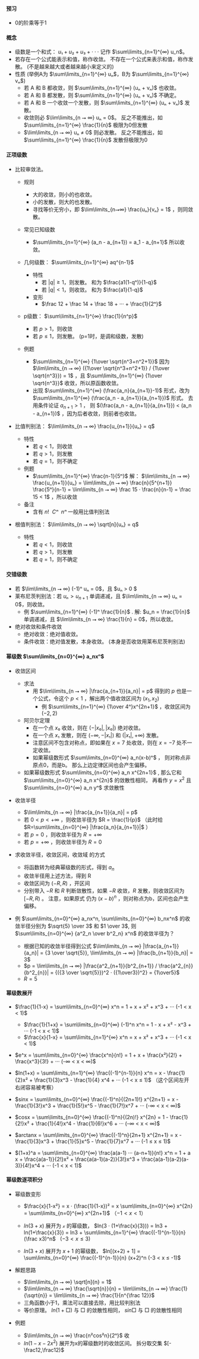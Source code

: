 
#### 预习
- 0的阶乘等于1

#### 概念

- 级数是一个和式： $u₁ + u₂ + u₃ + ···$ 记作 $\sum\limits_{n=1}^{∞} u_n$。 
- 若存在一个公式能表示和值，称作收敛。  不存在一个公式来表示和值，称作发散。 (不是越来越大或者越来越小来定义的)
- 性质 (举例A为 $\sum\limits_{n=1}^{∞} uₙ$，B为 $\sum\limits_{n=1}^{∞} vₙ$)
  - 若 A 和 B 都收敛，则 $\sum\limits_{n=1}^{∞} (uₙ + vₙ)$ 也收敛。
  - 若 A 和 B 都发散，则 $\sum\limits_{n=1}^{∞} (uₙ + vₙ)$ 不确定。
  - 若 A 和 B 一个收敛一个发散，则 $\sum\limits_{n=1}^{∞} (uₙ + vₙ)$ 发散。
  - 收敛则必 $\lim\limits_{n ⭢ ∞} uₙ = 0$。 反之不能推出，如 $\sum\limits_{n=1}^{∞} \frac{1}{n}$ 极限为0但发散
  - $\lim\limits_{n ⭢ ∞} uₙ ≠ 0$ 则必发散。 反之不能推出，如 $\sum\limits_{n=1}^{∞} \frac{1}{n}$ 发散但极限为0

#### 正项级数

- 比较审敛法。
  - 规则
    - 大的收敛，则小的也收敛。
    - 小的发散，则大的也发散。
    - 寻找等价无穷小，即 $\lim\limits_{n⭢∞} \frac{uₙ}{vₙ} = 1$ ，则同敛散。 
  - 常见已知级数
    - $\sum\limits_{n=1}^{∞} (a_n - a_{n+1}) = a_1 - a_{n+1}$ 所以收敛。
 
  - 几何级数： $\sum\limits_{n=1}^{∞} aq^{n-1}$
    - 特性
      - 若 $|q| \ge 1$，则发散。 和为 $\frac{a1(1-qⁿ)}{1-q}$
      - 若 $|q| < 1$，则收敛。 和为 $\frac{a1}{1-q}$ 
    - 变形
      - $\frac 12 + \frac 14 + \frac 18 + ··· + \frac{1}{2ⁿ}$

  - p级数： $\sum\limits_{n=1}^{∞} \frac{1}{n^p}$ 
    - 若 $p > 1$，则收敛
    - 若 $p ≤ 1$，则发散。 (p=1时，是调和级数，发散)

  - 例题
    -  $\sum\limits_{n=1}^{∞} {1\over \sqrt{n^3+n^2+1}}$ 因为 $\lim\limits_{n ⭢ ∞} ({1\over \sqrt{n^3+n^2+1}} / {1\over \sqrt{n^3}}) = 1$ ，且 $\sum\limits_{n=1}^{∞} {1\over \sqrt{n^3}}$ 收敛，所以原函数收敛。
    - 出现 $\sum\limits_{n=1}^{∞} (\frac{a_n}{a_{n+1}}-1)$ 形式，改为 $\sum\limits_{n=1}^{∞} (\frac{a_n - a_{n+1}}{a_{n+1}})$ 形式。 去用条件论证 $a_{n+1} > 1$ ， 则 $(\frac{a_n - a_{n+1}}{a_{n+1}}) < (a_n - a_{n+1})$ ，因为后者收敛，则前者也收敛。

- 比值判别法： $\lim\limits_{n ⭢ ∞} \frac{u_{n+1}}{uₙ} = q$ 
  - 特性
    - 若 $q < 1$，则收敛
    - 若 $q > 1$，则发散
    - 若 $q = 1$，则不确定
  - 例题
    - $\sum\limits_{n=1}^{∞} \frac{n-1}{5ⁿ}$  解： $\lim\limits_{n ⭢ ∞} \frac{u_{n+1}}{uₙ} = \lim\limits_{n ⭢ ∞} \frac{n}{5^{n+1}} \frac{5ⁿ}{n-1} = \lim\limits_{n ⭢ ∞} \frac 15 · \frac{n}{n-1} = \frac 15 < 1$ ，所以收敛
  - 备注
    - 含有 $n! ~~ Cⁿ ~~ nⁿ$ 一般用比值判别法

- 根值判别法： $\lim\limits_{n ⭢ ∞} \sqrt[n]{uₙ} = q$ 
  - 特性
    - 若 $q < 1$，则收敛
    - 若 $q > 1$，则发散
    - 若 $q = 1$，则不确定

#### 交错级数
- 若 $\lim\limits_{n ⭢ ∞} (-1)ⁿ uₙ = 0$，且 $uₙ > 0 $
- 莱布尼茨判别法：若 $uₙ > u_{n+1}$ 单调递减，且 $\lim\limits_{n ⭢ ∞} uₙ = 0$，则收敛。
  - 例 $\sum\limits_{n=1}^{∞} (-1)ⁿ \frac{1}{n}$ . 解: $u_n = \frac{1}{n}$ 单调递减，且 $\lim\limits_{n ⭢ ∞} \frac{1}{n} = 0$，所以收敛。
- 绝对收敛和条件收敛
  - 绝对收敛：绝对值收敛。
  - 条件收敛：绝对值发散，本身收敛。 (本身是否收敛用莱布尼茨判别法)


#### 幂级数 $\sum\limits_{n=0}^{∞} a_nxⁿ$
- 收敛区间
  - 求法
    - 用 $\lim\limits_{n ⭢ ∞} |\frac{a_{n+1}}{a_n}| = p$ 得到的 $p$ 也是一个公式，令这个 $p < 1$ ，解出两个值收敛区间为 $(x_1,x_2)$  
      - 例 $\sum\limits_{n=1}^{∞} {1\over 4ⁿ}x^{2n+1}$ ，收敛区间为 $(-2,2)$ 
  - 阿贝尔定理
    - 在一个点 $x₀$ 收敛，则在 $(-|x₀|,|x₀|)$ 绝对收敛。
    - 在一个点 $x₁$ 发散，则在 $(-∞, -|x₁|)$ 和 $(|x₁|,+∞)$ 发散。
    - 注意区间不包含对称点，即如果在 $x=7$ 处收敛，则在 $x=-7$ 处不一定收敛。
    - 如果幂级数形式 $\sum\limits_{n=0}^{∞} a_n(x-b)ⁿ$ ， 则对称点非原点0，而是b。 那么上边定律区间也会产生偏移。
  - 如果幂级数形式 $\sum\limits_{n=0}^{∞} a_n x^{2n+1}$ , 那么它和 $\sum\limits_{n=0}^{∞} a_n x^{2n}$ 的敛散性相同，  再看作 $y = x^2$  且 $\sum\limits_{n=0}^{∞} a_n yⁿ$ 求敛散性

- 收敛半径
  - $\lim\limits_{n ⭢ ∞} |\frac{a_{n+1}}{a_n}| = p$ 
  - 若 $0 < p < +∞$ ，则收敛半径为 $R = \frac{1}{p}$ （此时给 $R=\sum\limits_{n=0}^{∞}  |\frac{a_n}{a_{n+1}}|$ ）
  - 若 $p = 0$ ，则收敛半径为 $R = +∞$
  - 若 $p = +∞$ ，则收敛半径为 $R = 0$

- 求收敛半径，收敛区间，收敛域 的方式
  - 将函数转为经典幂级数的形式，得到 $a_n$
  - 收敛半径用上述方法，得到 R
  - 收敛区间为 $(-R,R)$ ，开区间
  - 分别带入 $-R$ 和 $R$ 判断敛散性，如果 $-R$ 收敛，$R$ 发散，则收敛区间为 $[-R,R)$ 。 注意，如果原式 仍为 $(x-b)^n$ ，则对称点为b，区间也会产生偏移。
- 例 $\sum\limits_{n=0}^{∞} a_nx^n, \sum\limits_{n=0}^{∞} b_nx^n$ 的收敛半径分别为 $\sqrt{5} \over 3$ 和 $1 \over 3$, 则 $\sum\limits_{n=0}^{∞} {a^2_n \over b^2_n} x^n$ 的收敛半径为？
  - 根据已知的收敛半径得到公式 $\lim\limits_{n ⭢ ∞} |\frac{a_{n+1}}{a_n}| =  {3 \over \sqrt{5}}, \lim\limits_{n ⭢ ∞} |\frac{b_{n+1}}{b_n}| = 3$
  - $p = \lim\limits_{n ⭢ ∞} |\frac{a^2_{n+1}}{b^2_{n+1}} / \frac{a^2_{n}}{b^2_{n}}| = {({3 \over \sqrt{5}})^2 · ({1\over3})^2} = {1\over5}$
  - $R=5$


#### 幂级数展开
- $\frac{1}{1-x} = \sum\limits_{n=0}^{∞} x^n = 1 + x + x² + x^3 + ··· (-1 < x < 1)$
  - $\frac{1}{1+x} = \sum\limits_{n=0}^{∞} (-1)^n x^n = 1 - x + x² - x^3 + ··· (-1 < x < 1)$
  - $\frac{x}{1-x} = \sum\limits_{n=1}^{∞} x^n = x + x² + x^3 + ··· (-1 < x < 1)$ 

- $e^x = \sum\limits_{n=0}^{∞} \frac{x^n}{n!} =  1 + x + \frac{x²}{2!} + \frac{x^3}{3!} + ··· (-∞ < x < ∞)$ 

- $ln(1+x) = \sum\limits_{n=1}^{∞} \frac{(-1)^{n-1}}{n} x^n = x - \frac{1}{2}x² + \frac{1}{3}x^3 - \frac{1}{4} x^4 + ··· (-1 < x ≤ 1)$  （这个区间左开右闭容易被考察）

- $sinx = \sum\limits_{n=0}^{∞} \frac{(-1)^n}{(2n+1)!} x^{2n+1} = x - \frac{1}{3!}x^3 + \frac{1}{5!}x^5 - \frac{1}{7!}x^7 + ··· (-∞ < x < ∞)$

- $cosx = \sum\limits_{n=0}^{∞} \frac{(-1)^n}{(2n)!} x^{2n} = 1 - \frac{1}{2!}x² + \frac{1}{4!}x^4 - \frac{1}{6!}x^6 + ··· (-∞ < x < ∞)$

- $arctanx = \sum\limits_{n=0}^{∞} \frac{(-1)^n}{2n+1} x^{2n+1} = x - \frac{1}{3}x^3 + \frac{1}{5}x^5 - \frac{1}{7}x^7 + ··· (-1 ≤ x ≤ 1)$

- $(1+x)^a = \sum\limits_{n=0}^{∞} \frac{a(a-1) ··· (a-n+1)}{n!} x^n = 1 + a x + \frac{a(a-1)}{2!}x² + \frac{a(a-1)(a-2)}{3!}x^3 + \frac{a(a-1)(a-2)(a-3)}{4!}x^4 + ··· (-1 < x < 1)$


#### 幂级数逐项积分



- 幂级数变形
  - $\frac{x}{1-x²} = x · (\frac{1}{1-x})² = x \sum\limits_{n=0}^{∞} x^{2n} = \sum\limits_{n=0}^{∞} x^{2n+1}$ （$-1 < x < 1$）
  
  - $ln(3+x)$ 展开为 𝓍 的幂级数， $ln(3 · (1+\frac{x}{3})) = ln3 + ln(1+\frac{x}{3}) = ln3 + \sum\limits_{n=1}^{∞} \frac{(-1)^{n-1}}{n} (\frac x3)^n$ &nbsp; ($-3 < x ≤ 3$)

  - $ln(3+x)$ 展开为 $x+1$ 的幂级数， $ln[(x+2) + 1] = \sum\limits_{n=0}^{∞} \frac{(-1)^{n-1}}{n} (x+2)^n (-3 < x ≤ -1)$


- 解题思路
  - $\lim\limits_{n ⭢ ∞} \sqrt[n]{n} = 1$
  - $\lim\limits_{n ⭢ ∞} \frac{\sqrt{n}}{n} = \lim\limits_{n ⭢ ∞} \frac{1}{\sqrt{n}} = \lim\limits_{n ⭢ ∞} \frac{1}{n^{\frac 12}}$
  - 三角函数小于1，乘法可以直接去除，用比较判别法
  - 等价原理。  $ln(1+□)$ 与 $□$ 的敛散性相同，  $sin□$ 与 $□$ 的敛散性相同



- 例题
  - $\lim\limits_{n ⭢ ∞} \frac{n²cos²n}{2ⁿ}$ 收
  - $ln(1-x-2x^2)$ 展开为x的幂级数时的收敛区间。 拆分取交集 $[-\frac12,\frac12)$